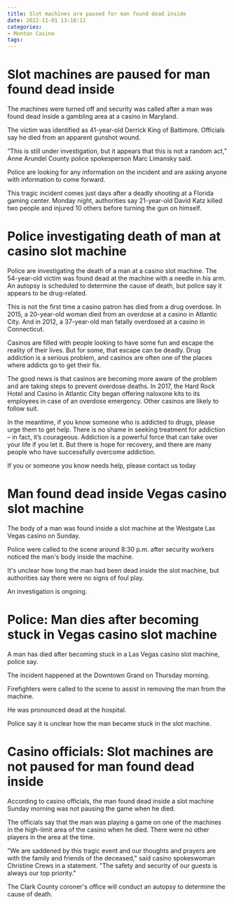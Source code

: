 ```yaml
---
title: Slot machines are paused for man found dead inside
date: 2022-11-01 13:18:11
categories:
- Monton Casino
tags:
---
```



#  Slot machines are paused for man found dead inside

The machines were turned off and security was called after a man was found dead inside a gambling area at a casino in Maryland.

The victim was identified as 41-year-old Derrick King of Baltimore. Officials say he died from an apparent gunshot wound.

“This is still under investigation, but it appears that this is not a random act,” Anne Arundel County police spokesperson Marc Limansky said.

Police are looking for any information on the incident and are asking anyone with information to come forward.

This tragic incident comes just days after a deadly shooting at a Florida gaming center. Monday night, authorities say 21-year-old David Katz killed two people and injured 10 others before turning the gun on himself.

#  Police investigating death of man at casino slot machine

Police are investigating the death of a man at a casino slot machine. The 54-year-old victim was found dead at the machine with a needle in his arm. An autopsy is scheduled to determine the cause of death, but police say it appears to be drug-related.

This is not the first time a casino patron has died from a drug overdose. In 2015, a 20-year-old woman died from an overdose at a casino in Atlantic City. And in 2012, a 37-year-old man fatally overdosed at a casino in Connecticut.

Casinos are filled with people looking to have some fun and escape the reality of their lives. But for some, that escape can be deadly. Drug addiction is a serious problem, and casinos are often one of the places where addicts go to get their fix.

The good news is that casinos are becoming more aware of the problem and are taking steps to prevent overdose deaths. In 2017, the Hard Rock Hotel and Casino in Atlantic City began offering naloxone kits to its employees in case of an overdose emergency. Other casinos are likely to follow suit.

In the meantime, if you know someone who is addicted to drugs, please urge them to get help. There is no shame in seeking treatment for addiction – in fact, it’s courageous. Addiction is a powerful force that can take over your life if you let it. But there is hope for recovery, and there are many people who have successfully overcome addiction.

If you or someone you know needs help, please contact us today

#  Man found dead inside Vegas casino slot machine

The body of a man was found inside a slot machine at the Westgate Las Vegas casino on Sunday.

Police were called to the scene around 8:30 p.m. after security workers noticed the man's body inside the machine.

It's unclear how long the man had been dead inside the slot machine, but authorities say there were no signs of foul play.

An investigation is ongoing.

#  Police: Man dies after becoming stuck in Vegas casino slot machine

A man has died after becoming stuck in a Las Vegas casino slot machine, police say.

The incident happened at the Downtown Grand on Thursday morning.

Firefighters were called to the scene to assist in removing the man from the machine.

He was pronounced dead at the hospital.

Police say it is unclear how the man became stuck in the slot machine.

#  Casino officials: Slot machines are not paused for man found dead inside

According to casino officials, the man found dead inside a slot machine Sunday morning was not pausing the game when he died.

The officials say that the man was playing a game on one of the machines in the high-limit area of the casino when he died. There were no other players in the area at the time.

"We are saddened by this tragic event and our thoughts and prayers are with the family and friends of the deceased," said casino spokeswoman Christine Crews in a statement. "The safety and security of our guests is always our top priority."

The Clark County coroner's office will conduct an autopsy to determine the cause of death.